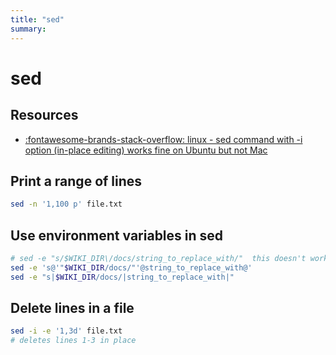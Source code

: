 ```yaml
---
title: "sed"
summary:
---
```


sed
===
Resources
---

- [:fontawesome-brands-stack-overflow: linux - sed command with -i option
    (in-place editing) works fine on Ubuntu but not
    Mac](https://stackoverflow.com/questions/16745988/sed-command-with-i-option-in-place-editing-works-fine-on-ubuntu-but-not-mac)

Print a range of lines
---

```bash
sed -n '1,100 p' file.txt
```

Use environment variables in sed
---

```bash
# sed -e "s/$WIKI_DIR\/docs/string_to_replace_with/"  this doesn't work
sed -e 's@'"$WIKI_DIR/docs/"'@string_to_replace_with@'
sed -e "s|$WIKI_DIR/docs/|string_to_replace_with|"
```

Delete lines in a file
---

```bash
sed -i -e '1,3d' file.txt
# deletes lines 1-3 in place
```
